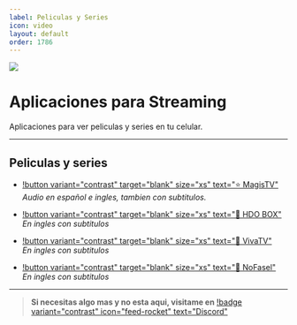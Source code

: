 ```yaml
---
label: Peliculas y Series
icon: video
layout: default
order: 1786
---
```


![](https://i.postimg.cc/tg35sScS/Paginas-streaming.png)

# Aplicaciones para Streaming
Aplicaciones para ver peliculas y series en tu celular.

---


## Peliculas y series

- [!button variant="contrast" target="blank" size="xs" text="⭐  MagisTV"](https://www.magistv.top/)     
*Audio en español e ingles, tambien con subtitulos.*

- [!button variant="contrast" target="blank" size="xs" text="🔷  HDO BOX"](https://hdo.app/)    
*En ingles con subtitulos*

- [!button variant="contrast" target="blank" size="xs" text="🔷  VivaTV"](https://www.vivatv.io/)    
*En ingles con subtitulos*

- [!button variant="contrast" target="blank" size="xs" text="🔷  NoFasel"](https://github.com/N0-0NE-Dev/NoFasel/releases)   
*En ingles con subtitulos*

---

> **Si necesitas algo mas y no esta aqui, visitame en** [!badge variant="contrast" icon="feed-rocket" text="Discord"](https://discord.gg/hVKeY3uEru) 


